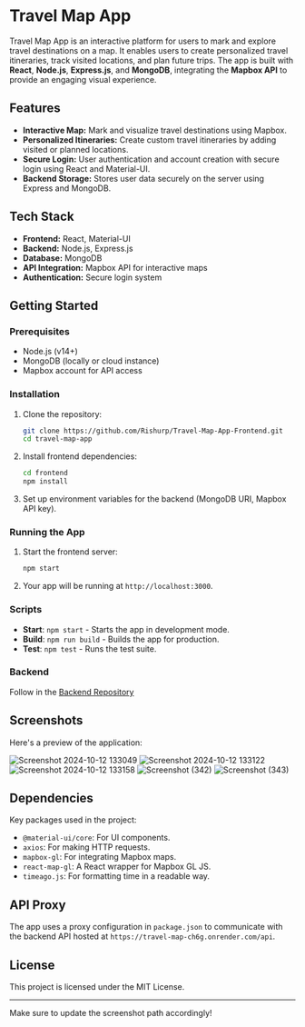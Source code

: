 
# Travel Map App

Travel Map App is an interactive platform for users to mark and explore travel destinations on a map. It enables users to create personalized travel itineraries, track visited locations, and plan future trips. The app is built with **React**, **Node.js**, **Express.js**, and **MongoDB**, integrating the **Mapbox API** to provide an engaging visual experience.

## Features

- **Interactive Map:** Mark and visualize travel destinations using Mapbox.
- **Personalized Itineraries:** Create custom travel itineraries by adding visited or planned locations.
- **Secure Login:** User authentication and account creation with secure login using React and Material-UI.
- **Backend Storage:** Stores user data securely on the server using Express and MongoDB.

## Tech Stack

- **Frontend:** React, Material-UI
- **Backend:** Node.js, Express.js
- **Database:** MongoDB
- **API Integration:** Mapbox API for interactive maps
- **Authentication:** Secure login system

## Getting Started

### Prerequisites

- Node.js (v14+)
- MongoDB (locally or cloud instance)
- Mapbox account for API access

### Installation

1. Clone the repository:
   ```bash
   git clone https://github.com/Rishurp/Travel-Map-App-Frontend.git
   cd travel-map-app
   ```

2. Install frontend dependencies:
   ```bash
   cd frontend
   npm install
   ```

3. Set up environment variables for the backend (MongoDB URI, Mapbox API key).

### Running the App

1. Start the frontend server:
   ```bash
   npm start
   ```

2. Your app will be running at `http://localhost:3000`.

### Scripts

- **Start**: `npm start` - Starts the app in development mode.
- **Build**: `npm run build` - Builds the app for production.
- **Test**: `npm test` - Runs the test suite.

### Backend

Follow in the [Backend Repository](https://github.com/Rishurp/Travel-Map-App-Backend)

## Screenshots

Here's a preview of the application:

![Screenshot 2024-10-12 133049](https://github.com/user-attachments/assets/03ac3817-4399-453e-ae0e-7ddc9915155f)
![Screenshot 2024-10-12 133122](https://github.com/user-attachments/assets/ce2f7944-5976-4b96-a065-d7b45c9de5ef)
![Screenshot 2024-10-12 133158](https://github.com/user-attachments/assets/34e2ace4-f038-4559-af1d-86f6ca03c238)
![Screenshot (342)](https://github.com/user-attachments/assets/67361167-cf2b-49d4-8533-8d854bb5100c)
![Screenshot (343)](https://github.com/user-attachments/assets/89cace8c-1008-4804-bb35-71eb98f92a33)






## Dependencies

Key packages used in the project:
- `@material-ui/core`: For UI components.
- `axios`: For making HTTP requests.
- `mapbox-gl`: For integrating Mapbox maps.
- `react-map-gl`: A React wrapper for Mapbox GL JS.
- `timeago.js`: For formatting time in a readable way.

## API Proxy
The app uses a proxy configuration in `package.json` to communicate with the backend API hosted at `https://travel-map-ch6g.onrender.com/api`.

## License
This project is licensed under the MIT License.

---

Make sure to update the screenshot path accordingly!
